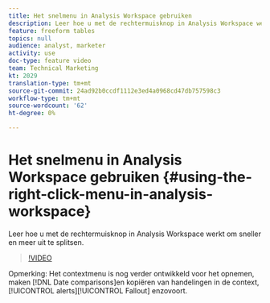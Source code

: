 ```yaml
---
title: Het snelmenu in Analysis Workspace gebruiken
description: Leer hoe u met de rechtermuisknop in Analysis Workspace werkt om sneller en meer uit te splitsen.
feature: freeform tables
topics: null
audience: analyst, marketer
activity: use
doc-type: feature video
team: Technical Marketing
kt: 2029
translation-type: tm+mt
source-git-commit: 24ad92b0ccdf1112e3ed4a0968cd47db757598c3
workflow-type: tm+mt
source-wordcount: '62'
ht-degree: 0%

---
```



# Het snelmenu in Analysis Workspace gebruiken {#using-the-right-click-menu-in-analysis-workspace}

Leer hoe u met de rechtermuisknop in Analysis Workspace werkt om sneller en meer uit te splitsen.

>[!VIDEO](https://video.tv.adobe.com/v/23981/?quality=12)

Opmerking: Het contextmenu is nog verder ontwikkeld voor het opnemen, maken [!DNL Date comparisons]en kopiëren van handelingen in de context, [!UICONTROL alerts][!UICONTROL Fallout] enzovoort.
